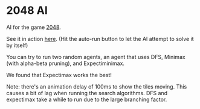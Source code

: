 # 2048 AI

AI for the game [2048](https://github.com/gabrielecirulli/2048).


See it in action [here](http://sb854cornell.github.io/2048AI/). (Hit the auto-run button to let the AI attempt to solve it by itself)

You can try to run two random agents, an agent that uses DFS, Minimax (with alpha-beta pruning), and Expectiminimax.

We found that Expectimax works the best!

Note: there's an animation delay of 100ms to show the tiles moving. This causes a bit
of lag when running the search algorithms. DFS and expectimax take a while to run due to the large
branching factor.
